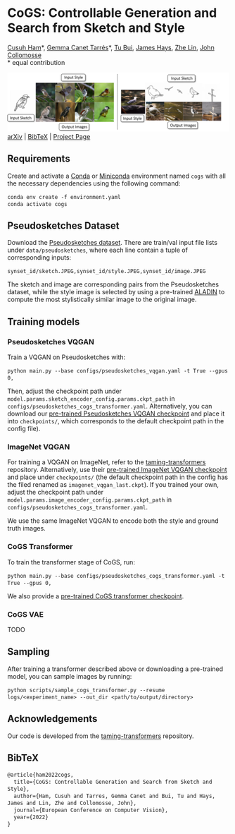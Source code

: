 # CoGS: Controllable Generation and Search from Sketch and Style

[Cusuh Ham](https://cusuh.github.io/)\*,
[Gemma Canet Tarrés](https://www.surrey.ac.uk/people/gemma-canet-tarres)\*,
[Tu Bui](https://tubui.github.io/),
[James Hays](https://faculty.cc.gatech.edu/~hays),
[Zhe Lin](https://sites.google.com/site/zhelin625/),
[John Collomosse](http://personal.ee.surrey.ac.uk/Personal/J.Collomosse/research.php)<br/>
\* equal contribution

![teaser](assets/teaser.png)
[arXiv](https://arxiv.org/abs/2203.09554) | [BibTeX](#bibtex) | [Project Page](https://cusuh.github.io/CoGS/)


## Requirements
Create and activate a [Conda](https://conda.io/) or [Miniconda](https://docs.conda.io/en/latest/miniconda.html) environment named `cogs` with all the necessary dependencies using the following command:

```
conda env create -f environment.yaml
conda activate cogs
```

## Pseudosketches Dataset

Download the [Pseudosketches dataset](). There are train/val input file lists under `data/pseudosketches`, where each line contain a tuple of corresponding inputs:
```
synset_id/sketch.JPEG,synset_id/style.JPEG,synset_id/image.JPEG
```
The sketch and image are corresponding pairs from the Pseudosketches dataset, while the style image is selected by using a pre-trained [ALADIN](https://openaccess.thecvf.com/content/ICCV2021/papers/Ruta_ALADIN_All_Layer_Adaptive_Instance_Normalization_for_Fine-Grained_Style_Similarity_ICCV_2021_paper.pdf) to compute the most stylistically similar image to the original image.


## Training models

### Pseudosketches VQGAN

Train a VQGAN on Pseudosketches with:
```
python main.py --base configs/pseudosketches_vqgan.yaml -t True --gpus 0,
```

Then, adjust the checkpoint path under `model.params.sketch_encoder_config.params.ckpt_path` in `configs/pseudosketches_cogs_transformer.yaml`. Alternatively, you can download our [pre-trained Pseudosketches VQGAN checkpoint]() and place it into `checkpoints/`, which corresponds to the default checkpoint path in the config file).

### ImageNet VQGAN

For training a VQGAN on ImageNet, refer to the [taming-transformers](https://github.com/CompVis/taming-transformers) repository. Alternatively, use their [pre-trained ImageNet VQGAN checkpoint](https://k00.fr/u0j2dtac) and place under `checkpoints/` (the default checkpoint path in the config has the filed renamed as `imagenet_vqgan_last.ckpt`). If you trained your own, adjust the checkpoint path under `model.params.image_encoder_config.params.ckpt_path` in
`configs/pseudosketches_cogs_transformer.yaml`.

We use the same ImageNet VQGAN to encode both the style and ground truth images.

### CoGS Transformer

To train the transformer stage of CoGS, run:
```
python main.py --base configs/pseudosketches_cogs_transformer.yaml -t True --gpus 0,
```

We also provide a [pre-trained CoGS transformer checkpoint]().

### CoGS VAE

TODO


## Sampling

After training a transformer described above or downloading a pre-trained model, you can sample images by running:
```
python scripts/sample_cogs_transformer.py --resume logs/<experiment_name> --out_dir <path/to/output/directory>
```


## Acknowledgements
Our code is developed from the [taming-transformers](https://github.com/CompVis/taming-transformers) repository.

## BibTeX

```
@article{ham2022cogs,
  title={CoGS: Controllable Generation and Search from Sketch and Style},
  author={Ham, Cusuh and Tarres, Gemma Canet and Bui, Tu and Hays, James and Lin, Zhe and Collomosse, John},
  journal={European Conference on Computer Vision},
  year={2022}
}
```
